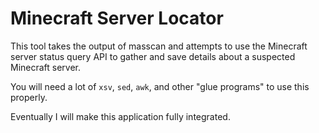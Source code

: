 # Minecraft Server Locator

This tool takes the output of masscan and attempts to use the Minecraft server status query API to gather and save details about a suspected Minecraft server.

You will need a lot of `xsv`, `sed`, `awk`, and other "glue programs" to use this properly.

Eventually I will make this application fully integrated.
